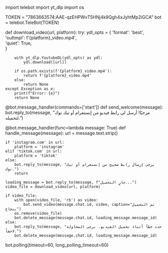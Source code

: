 import telebot
import yt_dlp
import os

TOKEN = "7863663574:AAE-qzEHPWvT5HNj4k9Qgh4xJyhtMp2iGCA"
bot = telebot.TeleBot(TOKEN)

def download_video(url, platform):
    try:
        ydl_opts = {
            'format': 'best',  
            'outtmpl': f'{platform}_video.mp4',  
            'quiet': True,  
        }

        with yt_dlp.YoutubeDL(ydl_opts) as ydl:
            ydl.download([url])

        if os.path.exists(f'{platform}_video.mp4'):
            return f'{platform}_video.mp4'
        else:
            return None
    except Exception as e:
        print(f"Error: {e}")
        return None

@bot.message_handler(commands=['start'])
def send_welcome(message):
    bot.reply_to(message, "مرحبًا! أرسل لي رابط فيديو من إنستغرام أو تيك توك لتحميله.")

@bot.message_handler(func=lambda message: True)
def handle_message(message):
    url = message.text.strip()
    
    if 'instagram.com' in url:
        platform = 'instagram'
    elif 'tiktok.com' in url:
        platform = 'tiktok'
    else:
        bot.reply_to(message, "يرجى إرسال رابط صحيح من إنستغرام أو تيك توك.")
        return

    loading_message = bot.reply_to(message, f"جارٍ التحميل...")
    video_file = download_video(url, platform)
    
    if video_file:
        with open(video_file, 'rb') as video:
            bot.send_video(message.chat.id, video, caption="تم التحميل بنجاح")      
        os.remove(video_file)       
        bot.delete_message(message.chat.id, loading_message.message_id)
    else:
        bot.reply_to(message, "حدث خطأ أثناء تحميل الفيديو. يرجى المحاولة لاحقاً.")
        bot.delete_message(message.chat.id, loading_message.message_id)

bot.polling(timeout=60, long_polling_timeout=60)
